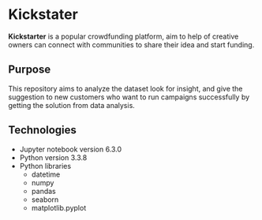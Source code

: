 # Kickstater
**Kickstarter** is a popular crowdfunding platform,  aim to help of creative owners can connect with communities to share their idea and start funding.
## Purpose
This repository aims to analyze the dataset look for insight, and give the suggestion to new customers who want to run campaigns successfully by getting the solution 
from data analysis.
## Technologies
* Jupyter notebook version 6.3.0
* Python  version 3.3.8
* Python libraries
  * datetime
  * numpy
  * pandas
  * seaborn
  * matplotlib.pyplot
